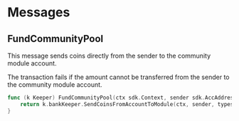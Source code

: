 <!--
order: 3
-->

# Messages

## FundCommunityPool

This message sends coins directly from the sender to the community module account.

The transaction fails if the amount cannot be transferred from the sender to the community module account.

```go
func (k Keeper) FundCommunityPool(ctx sdk.Context, sender sdk.AccAddress, amount sdk.Coins) error {
	return k.bankKeeper.SendCoinsFromAccountToModule(ctx, sender, types.ModuleAccountName, amount)
}
```

